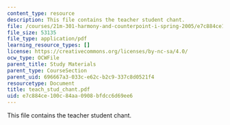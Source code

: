 ```yaml
---
content_type: resource
description: This file contains the teacher student chant.
file: /courses/21m-301-harmony-and-counterpoint-i-spring-2005/e7c884ce100c84aa0908bfdcc6d69ee6_teach_stud_chant.pdf
file_size: 53135
file_type: application/pdf
learning_resource_types: []
license: https://creativecommons.org/licenses/by-nc-sa/4.0/
ocw_type: OCWFile
parent_title: Study Materials
parent_type: CourseSection
parent_uid: 696667a3-033c-e62c-b2c9-337c8d0521f4
resourcetype: Document
title: teach_stud_chant.pdf
uid: e7c884ce-100c-84aa-0908-bfdcc6d69ee6
---
```

This file contains the teacher student chant.